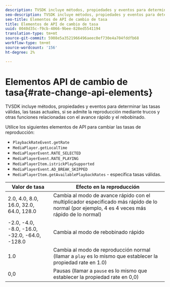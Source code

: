 ```yaml
---
description: TVSDK incluye métodos, propiedades y eventos para determinar las tasas válidas, las tasas actuales, si se admite la reproducción mediante trucos y otras funciones relacionadas con el avance rápido y el rebobinado.
seo-description: TVSDK incluye métodos, propiedades y eventos para determinar las tasas válidas, las tasas actuales, si se admite la reproducción mediante trucos y otras funciones relacionadas con el avance rápido y el rebobinado.
seo-title: Elementos de API de cambio de tasa
title: Elementos de API de cambio de tasa
uuid: 0040d35c-f9cb-4066-9bee-828ed5541194
translation-type: tm+mt
source-git-commit: 5908e5a3521966496aeec0ef730e4a704fddfb68
workflow-type: tm+mt
source-wordcount: '156'
ht-degree: 2%

---
```



# Elementos API de cambio de tasa{#rate-change-api-elements}

TVSDK incluye métodos, propiedades y eventos para determinar las tasas válidas, las tasas actuales, si se admite la reproducción mediante trucos y otras funciones relacionadas con el avance rápido y el rebobinado.

<!--<a id="section_36576E92DE6343AEBD0BBD662502365D"></a>-->

Utilice los siguientes elementos de API para cambiar las tasas de reproducción:

* `PlaybackRateEvent.getRate`
* `MediaPlayer.getLocalTime`
* `MediaPlayerEvent.RATE_SELECTED`
* `MediaPlayerEvent.RATE_PLAYING`
* `MediaPlayerItem.istrickPlaySupported`
* `MediaPlayerEvent.AD_BREAK_SKIPPED`
* `MediaPlayerItem.getAvailablePlaybackRates` - especifica tasas válidas.

| Valor de tasa | Efecto en la reproducción |
|---|---|
| 2.0, 4.0, 8.0, 16.0, 32.0, 64.0, 128.0 | Cambia al modo de avance rápido con el multiplicador especificado más rápido de lo normal (por ejemplo, 4 es 4 veces más rápido de lo normal) |
| -2.0, -4.0, -8.0, -16.0, -32.0, -64.0, -128.0 | Cambia al modo de rebobinado rápido |
| 1.0 | Cambia al modo de reproducción normal (llamar a `play` es lo mismo que establecer la propiedad rate en 1.0) |
| 0,0 | Pausas (llamar a `pause` es lo mismo que establecer la propiedad rate en 0,0) |

